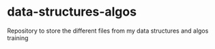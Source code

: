 # data-structures-algos
Repository to store the different files from my data structures and algos training
